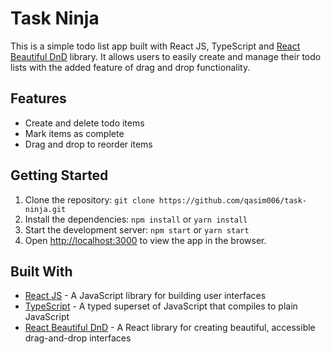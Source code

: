 # Task Ninja

This is a simple todo list app built with React JS, TypeScript and [React Beautiful DnD](https://react-beautiful-dnd.netlify.com/) library. It allows users to easily create and manage their todo lists with the added feature of drag and drop functionality.

## Features

- Create and delete todo items
- Mark items as complete
- Drag and drop to reorder items

## Getting Started

1. Clone the repository: `git clone https://github.com/qasim006/task-ninja.git`
2. Install the dependencies: `npm install` or `yarn install`
3. Start the development server: `npm start` or `yarn start`
4. Open [http://localhost:3000](http://localhost:3000) to view the app in the browser.

## Built With

- [React JS](https://reactjs.org/) - A JavaScript library for building user interfaces
- [TypeScript](https://www.typescriptlang.org/) - A typed superset of JavaScript that compiles to plain JavaScript
- [React Beautiful DnD](https://react-beautiful-dnd.netlify.com/) - A React library for creating beautiful, accessible drag-and-drop interfaces


